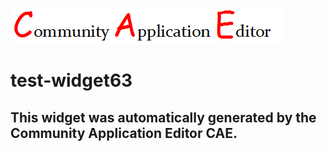 ![CAE](https://github.com/CAE-Community-Application-Editor/frontendComponent-test-widget63/blob/gh-pages/img/logo.png)  

test-widget63
===================


This widget was automatically generated by the Community Application Editor CAE.  
---------------
